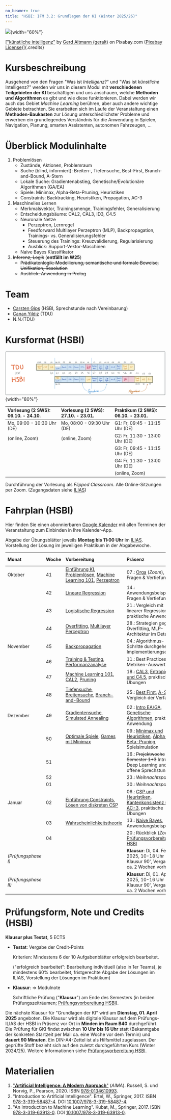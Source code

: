 ```yaml
---
no_beamer: true
title: "HSBI: IFM 3.2: Grundlagen der KI (Winter 2025/26)"
---
```


![](https://cdn.pixabay.com/photo/2018/09/27/09/22/artificial-intelligence-3706562_1280.jpg){width="60%"}

[["künstliche
intelligenz"](https://pixabay.com/de/illustrations/k%c3%bcnstliche-intelligenz-netzwerk-3706562/)
by [Gerd Altmann (geralt)](https://pixabay.com/de/users/geralt-9301/) on Pixabay.com
([Pixabay License](https://pixabay.com/de/service/license/))]{.credits}

# Kursbeschreibung

Ausgehend von den Fragen "Was ist *Intelligenz*?" und "Was ist *künstliche*
Intelligenz?" werden wir uns in diesem Modul mit **verschiedenen Teilgebieten der
KI** beschäftigen und uns anschauen, welche **Methoden und Algorithmen** es gibt und
wie diese funktionieren. Dabei werden wir auch das Gebiet *Machine Learning*
berühren, aber auch andere wichtige Gebiete betrachten. Sie erarbeiten sich im Laufe
der Veranstaltung einen **Methoden-Baukasten** zur Lösung unterschiedlichster
Probleme und erwerben ein grundlegendes Verständnis für die Anwendung in Spielen,
Navigation, Planung, smarten Assistenten, autonomen Fahrzeugen, ...

# Überblick Modulinhalte

1.  Problemlösen
    -   Zustände, Aktionen, Problemraum
    -   Suche (blind, informiert): Breiten-, Tiefensuche, Best-First,
        Branch-and-Bound, A-Stern
    -   Lokale Suche: Gradientenabstieg, Genetische/Evolutionäre Algorithmen (GA/EA)
    -   Spiele: Minimax, Alpha-Beta-Pruning, Heuristiken
    -   Constraints: Backtracking, Heuristiken, Propagation, AC-3
2.  Maschinelles Lernen
    -   Merkmalsvektor, Trainingsmenge, Trainingsfehler, Generalisierung
    -   Entscheidungsbäume: CAL2, CAL3, ID3, C4.5
    -   Neuronale Netze
        -   Perzeptron, Lernregel
        -   Feedforward Multilayer Perzeptron (MLP), Backpropagation, Trainings-
            vs. Generalisierungsfehler
        -   Steuerung des Trainings: Kreuzvalidierung, Regularisierung
        -   Ausblick: Support-Vektor-Maschinen
    -   Naive Bayes Klassifikator
3.  ~~Inferenz, Logik~~ (**entfällt im W25**)
    -   ~~Prädikatenlogik: Modellierung, semantische und formale Beweise,
        Unifikation, Resolution~~
    -   ~~Ausblick: Anwendung in Prolog~~

# Team

-   [Carsten
    Gips](https://www.hsbi.de/minden/ueber-uns/personenverzeichnis/carsten-gips)
    (HSBI, Sprechstunde nach Vereinbarung)
-   [Canan Yıldız](http://people.tau.edu.tr/people.show/cananyildiz/de) (TDU)
-   N.N.(TDU)

# Kursformat (HSBI)

![](admin/images/fahrplan.png){width="80%"}

| Vorlesung (2 SWS): 06.10. - 24.10. | Vorlesung (2 SWS): 27.10. - 23.01. | Praktikum (2 SWS): 06.10. - 23.01. |
|:---------------------------|:---------------------------|:---------------------------|
| Mo, 09:00 - 10:30 Uhr (DE) | Mo, 08:00 - 09:30 Uhr (DE) | G1: Fr, 09:45 - 11:15 Uhr (DE) |
| (online, Zoom) | (online, Zoom) | G2: Fr, 11:30 - 13:00 Uhr (DE) |
|  |  | G3: Fr, 09:45 - 11:15 Uhr (DE) |
|  |  | G4: Fr, 11:30 - 13:00 Uhr (DE) |
|  |  | (online, Zoom) |

Durchführung der Vorlesung als *Flipped Classroom*. Alle Online-Sitzungen per Zoom.
(Zugangsdaten siehe
[ILIAS](https://www.hsbi.de/elearning/goto.php?target=crs_1400597&client_id=FH-Bielefeld))

# Fahrplan (HSBI)

Hier finden Sie einen abonnierbaren [Google
Kalender](https://calendar.google.com/calendar/ical/552fdc6c19e64eda7b36b2d16a88bf4b7e593af2c520afbe1aeeb0bb4f43107d%40group.calendar.google.com/public/basic.ics)
mit allen Terminen der Veranstaltung zum Einbinden in Ihre Kalender-App.

Abgabe der Übungsblätter jeweils **Montag bis 11:00 Uhr** im
[ILIAS](https://www.hsbi.de/elearning/goto.php?target=exc_1420535&client_id=FH-Bielefeld).
Vorstellung der Lösung im jeweiligen Praktikum in der Abgabewoche.

| Monat                | Woche | Vorbereitung                                                                                                                                                                                          | Präsenz                                                                                                                                             | Abgabe Aufgabenblatt                                         | Vorstellung Praktikum |
|:---------------------|:------|:------------------------------------------------------------------------------------------------------------------------------------------------------------------------------------------------------|:----------------------------------------------------------------------------------------------------------------------------------------------------|:-------------------------------------------------------------|:----------------------|
| Oktober              | 41    | [Einführung KI](lecture/intro/intro1-overview.md), [Problemlösen](lecture/intro/intro2-problemsolving.md), [Machine Learning 101](lecture/dtl/dtl1-mlbasics.md), [Perzeptron](lecture/nn/nn01-perceptron.md) | 07.: [Orga](https://www.hsbi.de/elearning/data/FH-Bielefeld/lm_data/lm_1358898/index.html#überblick-modulinhalte) (*Zoom*), Fragen & Vertiefung |                                                              |                       |
|                      | 42    | [Lineare Regression](lecture/nn/nn02-linear-regression.md)                                                                                                                                            | 14.: Anwendungsbeispiele, Fragen & Vertiefung                                                                                                      | 14.: [Blatt: Perzeptron](homework/sheet-nn-perceptron.md)    | 14\. / 15.            |
|                      | 43    | [Logistische Regression](lecture/nn/nn03-logistic-regression.md)                                                                                                                                      | 21.: Vergleich mit linearer Regression, praktische Anwendung                                                                                        |                                                              |                       |
|                      | 44    | [Overfitting](lecture/nn/nn04-overfitting.md), [Multilayer Perceptron](lecture/nn/nn05-mlp.md)                                                                                                       | 28.: Strategien gegen Overfitting, MLP-Architektur im Detail                                                                                        | 28.: [Blatt: Regression](homework/sheet-nn-regression.md)    | 28\. / 29.            |
| November             | 45    | [Backpropagation](lecture/nn/nn06-backprop.md)                                                                                                                                                        | 04.: Algorithmus-Schritte durchgehen, Implementierungsdetails                                                                                      | 04.: [Blatt: MLP](homework/sheet-nn-mlp.md)                  | 04\. / 05.            |
|                      | 46    | [Training & Testing](lecture/nn/nn07-training-testing.md), [Performanzanalyse](lecture/nn/nn08-testing.md)                                                                                           | 11.: Best Practices, Metriken-Auswertung                                                                                                            | 11.: [Blatt: Backpropagation](homework/sheet-nn-backprop.md) | 11\. / 12.            |
|                      | 47    | [Machine Learning 101](lecture/dtl/dtl1-mlbasics.md), [CAL2](lecture/dtl/dtl2-cal2.md), [Pruning](lecture/dtl/dtl3-pruning.md)                                                                      | 18.: [CAL3](lecture/dtl/dtl4-cal3.md), [Entropie](lecture/dtl/dtl5-entropy.md), [ID3 und C4.5](lecture/dtl/dtl6-id3.md), praktische Übungen      |                                                              |                       |
|                      | 48    | [Tiefensuche](lecture/searching/search1-dfs.md), [Breitensuche](lecture/searching/search2-bfs.md), [Branch-and-Bound](lecture/searching/search3-branchandbound.md)                                | 25.: [Best First](lecture/searching/search4-bestfirst.md), [A-Stern](lecture//searching/search5-astar.md), Vergleich der Verfahren                | 25.: [Blatt: DTL](homework/sheet-dtl.md)                     | 25\. / 26.            |
| Dezember             | 49    | [Gradientensuche](lecture/searching/search6-gradient.md), [Simulated Annealing](lecture/searching/search7-annealing.md)                                                                               | 02.: [Intro EA/GA](lecture/ea/ea1-intro.md), [Genetische Algorithmen](lecture/ea/ea2-ga.md), praktische Anwendung                                   | 02.: [Blatt: Suche](homework/sheet-search.md)                | 02\. / 03.            |
|                      | 50    | [Optimale Spiele](lecture/games/games1-intro.md), [Games mit Minimax](lecture/games/games2-minimax.md)                                                                                                | 09.: [Minimax und Heuristiken](lecture/games/games3-heuristics.md), [Alpha-Beta-Pruning](lecture/games/games4-alphabeta.md), Spielsimulation       | 09.: [Blatt: EA/GA](homework/sheet-ea.md)                    | 09\. / 10.            |
|                      | 51    |                                                                                                                                                                                                        | 16.: ~~Projektwoche Semester 1+3~~ Intro Deep Learning und offene Sprechstunde                                                                     |                                                              |                       |
|                      | 52    |                                                                                                                                                                                                        | 23.: *Weihnachtspause*                                                                                                                              |                                                              |                       |
|                      | 01    |                                                                                                                                                                                                        | 30.: *Weihnachtspause*                                                                                                                              |                                                              |                       |
| Januar               | 02    | [Einführung Constraints](lecture/csp/csp1-intro.md), [Lösen von diskreten CSP](lecture/csp/csp2-backtrackingsearch.md)                                                                               | 06.: [CSP und Heuristiken](lecture/csp/csp3-heuristics.md), [Kantenkonsistenz und AC-3](lecture/csp/csp4-ac3.md), praktische Übungen              | 06.: [Blatt: Games](homework/sheet-games.md)                 | 06\. / 07.            |
|                      | 03    | [Wahrscheinlichkeitstheorie](lecture/naivebayes/nb1-probability.md)                                                                                                                                   | 13.: [Naive Bayes](lecture/naivebayes/nb2-naivebayes.md), Anwendungsbeispiele                                                                       | 13.: [Blatt: CSP](homework/sheet-csp.md)                     | 13\. / 14.            |
|                      | 04    |                                                                                                                                                                                                        | 20.: Rückblick (*Zoom*), [Prüfungsvorbereitung HSBI](admin/exams-hsbi.md)                                                                          | 20.: [Blatt: Naive Bayes](homework/sheet-nb.md)              | 20\. / 21.            |
| *(Prüfungsphase I)*  |       |                                                                                                                                                                                                        | **Klausur**: Di, 04. Feb 2025, 10-18 Uhr (je Klausur 90', Vergabe ca. 2 Wochen vorher)                                                            |                                                              |                       |
| *(Prüfungsphase II)* |       |                                                                                                                                                                                                        | **Klausur**: Di, 01. Apr 2025, 10-16 Uhr (je Klausur 90', Vergabe ca. 2 Wochen vorher)                                                            |                                                              |                       |

# Prüfungsform, Note und Credits (HSBI)

**Klausur plus Testat**, 5 ECTS

-   **Testat**: Vergabe der Credit-Points

    Kriterien: Mindestens 6 der 10 Aufgabenblätter erfolgreich bearbeitet.

    ("erfolgreich bearbeitet": Bearbeitung individuell (also in 1er Teams), je
    mindestens 60% bearbeitet, fristgerechte Abgabe der Lösungen im ILIAS,
    Vorstellung der Lösungen im Praktikum)

-   **Klausur**: =\> Modulnote

    Schriftliche Prüfung ("**Klausur**") am Ende des Semesters (in beiden
    Prüfungszeiträumen; [Prüfungsvorbereitung HSBI](admin/exams-hsbi.md)).

Die nächste Klausur für "Grundlagen der KI" wird am **Dienstag, 01. April 2025**
angeboten. Die Klausur wird als digitale Klausur auf dem Prüfungs-ILIAS der HSBI in
Präsenz vor Ort in **Minden im Raum B40** durchgeführt. Die Prüfung für GKI findet
zwischen **10 Uhr bis 16 Uhr** statt (Bekanntgabe der konkreten Startzeit per Mail
ca. eine Woche vor dem Termin) und **dauert 90 Minuten**. Ein DIN-A4-Zettel ist als
Hilfsmittel zugelassen. Der geprüfte Stoff bezieht sich auf den zuletzt
durchgeführten Kurs (Winter 2024/25). Weitere Informationen siehe
[Prüfungsvorbereitung HSBI](admin/exams-hsbi.md).

# Materialien

1.  ["**Artificial Intelligence: A Modern Approach**"](http://aima.cs.berkeley.edu/)
    (*AIMA*). Russell, S. und Norvig, P., Pearson, 2020. ISBN
    [978-0134610993](https://fhb-bielefeld.digibib.net/openurl?isbn=978-0134610993).
2.  "Introduction to Artificial Intelligence". Ertel, W., Springer, 2017. ISBN
    [978-3-319-58487-4](https://fhb-bielefeld.digibib.net/openurl?isbn=978-3-319-58487-4).
    DOI [10.1007/978-3-319-58487-4](https://doi.org/10.1007/978-3-319-58487-4).
3.  "An Introduction to Machine Learning". Kubat, M., Springer, 2017. ISBN
    [978-3-319-63913-0](https://fhb-bielefeld.digibib.net/openurl?isbn=978-3-319-63913-0).
    DOI [10.1007/978-3-319-63913-0](https://doi.org/10.1007/978-3-319-63913-0).
